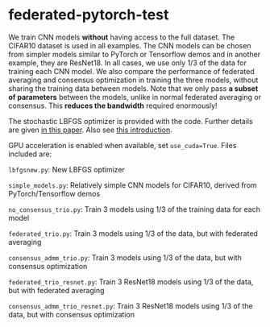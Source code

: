 # federated-pytorch-test
We train CNN models __without__ having access to the full dataset. The CIFAR10 dataset is used in all examples. The CNN models can be chosen from simpler models similar to PyTorch or Tensorflow demos and in another example, they are ResNet18.  In all cases, we use only 1/3 of the data for training each CNN model. We also compare the performance of federated averaging and consensus optimization in training the three models, without sharing the training data between models. Note that we only pass __a subset of parameters__ between the models, unlike in normal federated averaging or consensus. This __reduces the bandwidth__ required enormously! 

The stochastic LBFGS optimizer is provided with the code. Further details are given [in this paper](https://ieeexplore.ieee.org/document/8755567). Also see [this introduction](http://sagecal.sourceforge.net/pytorch/index.html).

GPU acceleration is enabled when available, set ```use_cuda=True```.
Files included are:

``` lbfgsnew.py ```: New LBFGS optimizer

``` simple_models.py ```: Relatively simple CNN models for CIFAR10, derived from PyTorch/Tensorflow demos

``` no_consensus_trio.py ```: Train 3 models using 1/3 of the training data for each model

``` federated_trio.py ```: Train 3 models using 1/3 of the data, but with federated averaging

``` consensus_admm_trio.py ```: Train 3 models using 1/3 of the data, but with consensus optimization

``` federated_trio_resnet.py ```: Train 3 ResNet18 models using 1/3 of the data, but with federated averaging

``` consensus_admm_trio_resnet.py ```: Train 3 ResNet18 models using 1/3 of the data, but with consensus optimization

